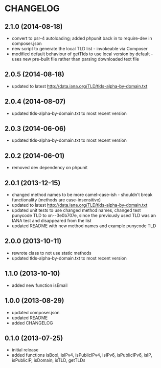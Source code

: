 CHANGELOG
=========

2.1.0 (2014-08-18)
------------------

* convert to psr-4 autoloading; added phpunit back in to require-dev in composer.json
* new script to generate the local TLD list - invokeable via Composer
* modified default behaviour of getTlds to use local version by default - uses new pre-built file rather than parsing
downloaded text file

2.0.5 (2014-08-18)
------------------

* updated to latest http://data.iana.org/TLD/tlds-alpha-by-domain.txt

2.0.4 (2014-08-07)
------------------

* updated tlds-alpha-by-domain.txt to most recent version

2.0.3 (2014-06-06)
------------------

* updated tlds-alpha-by-domain.txt to most recent version

2.0.2 (2014-06-01)
------------------

* removed dev dependency on phpunit

2.0.1 (2013-12-15)
------------------

* changed method names to be more camel-case-ish - shouldn't break functionality (methods are case-insensitive)
* updated to latest http://data.iana.org/TLD/tlds-alpha-by-domain.txt
* updated unit tests to use changed method names, changed test punycode TLD to xn--3e0b707e, since the previously used
  TLD was an IANA test and disappeared from the list
* updated README with new method names and example punycode TLD

2.0.0 (2013-10-11)
------------------

* rewrote class to not use static methods
* updated tlds-alpha-by-domain.txt to most recent version

1.1.0 (2013-10-10)
------------------

* added new function isEmail

1.0.0 (2013-08-29)
------------------

* updated composer.json
* updated README
* added CHANGELOG

0.1.0 (2013-07-25)
------------------

* initial release
* added functions isBool, isIPv4, isPublicIPv4, isIPv6, isPublicIPv6, isIP, isPublicIP, isDomain, isTLD, getTLDs
